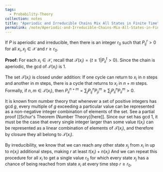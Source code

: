 ```yaml
---
tags:
  - Probability-Theory
collection: notes
title: "Aperiodic and Irreducible Chains Mix All States in Finite Time"
permalink: /note/Aperiodic-and-Irreducible-Chains-Mix-All-States-in-Finite-Time/
---
```

If $P$ is aperiodic and irreducible, then there is an integer $r_0$ such that $P^r_{ij} > 0$ for all $x_i, x_j \in \mathcal{X}$ and $r \geq r_0$.

**Proof:**
For each $x_i \in \mathcal{X}$, recall that $\mathcal{T}(x_i) = \{ t \geq 1 | P^t_{ii} > 0 \}$. Since the chain is aperiodic, the gcd of $\mathcal{T}(x_i)$ is 1.

The set $\mathcal{T}(x_i)$ is closed under addition: If one cycle can return to $x_i$ in $n$ steps and another in $m$ steps, there is a cycle that returns to $x_i$ in $n+m$ steps. Formally, if $n,m \in \mathcal{T}(x_i)$, then $P^{n+m}_{ii} = \sum_j P^n_{ij} P^m_{ji} \geq \sum_j P^n_{ii} P^m_{ii} > 0$.

It is known from number theory that whenever a set of positive integers has gcd $g$, every multiple of $g$ exceeding a particular value can be represented as a non-negative integer combination of elements of the set. See a partial proof [[Schur's Theorem (Number Theory)|here]]. Since our set has gcd 1, it must be the case that every single integer larger than some value $t(x_i)$ can be represented as a linear combination of elements of $\mathcal{T}(x_i)$, and therefore by closure they all belong to $\mathcal{T}(x_i)$. 

By irreducibility, we know that we can reach any other state $x_j$ from $x_i$ in up to $n(x_i)$ additional steps, making $r$ at least $t(x_i) + n(x_i)$ And we can repeat this procedure for all $x_i$ to get a single value $r_0$ for which every state $x_j$ has a chance of being reached from state $x_i$ at every time step $r \geq r_0$.